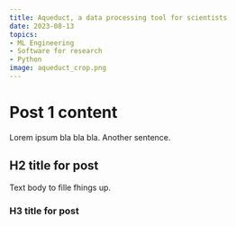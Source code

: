 ```yaml
---
title: Aqueduct, a data processing tool for scientists
date: 2023-08-13
topics: 
- ML Engineering
- Software for research
- Python
image: aqueduct_crop.png
---
```


# Post 1 content

Lorem ipsum bla bla bla.
Another sentence.

## H2 title for post

Text body to fille fhings up.

### H3 title for post